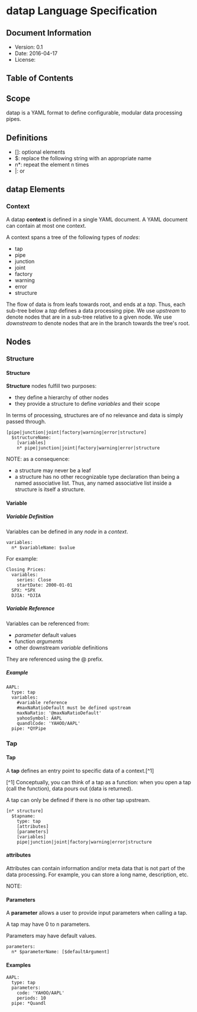 # datap Language Specification

## Document Information

- Version: 0.1
- Date: 2016-04-17
- License:

## Table of Contents



## Scope

datap is a YAML format to define configurable, modular data processing pipes.

## Definitions

* []: optional elements
* $: replace the following string with an appropriate name
* n*: repeat the element n times
* |: or

## datap Elements

###  Context

A datap **context** is defined in a single YAML document. A YAML document can contain at most one context.

A context spans a tree of the following types of *nodes*:

* tap
* pipe
* junction
* joint
* factory
* warning
* error
* structure

The flow of data is from leafs towards root, and ends at a *tap*. Thus, each sub-tree below a *tap* defines a data processing pipe. We use *upstream* to denote nodes that are in a sub-tree relative to a given node. We use *downstream* to denote nodes that are in the branch towards the tree's root.

## Nodes

### Structure

#### Structure

**Structure** nodes fulfill two purposes:

* they define a hierarchy of other nodes
* they provide a structure to define *variables* and their scope

In terms of processing, structures are of no relevance and data is simply passed through.

```
[pipe|junction|joint|factory|warning|error|structure]
  $structureName:
    [variables]
    n* pipe|junction|joint|factory|warning|error|structure
```

NOTE: as a consequence:

* a structure may never be a leaf
* a structure has no other recognizable type declaration than being a named associative list. Thus, any named associative list inside a structure is itself a structure.

#### Variable

##### Variable Definition

Variables can be defined in any *node* in a *context*.

```
variables:
  n* $variableName: $value
```

For example:

```{YAML}
Closing Prices:
  variables:
    series: Close
    startDate: 2000-01-01
  SPX: *SPX
  DJIA: *DJIA
```

##### Variable Reference

Variables can be referenced from:

* *parameter* default values
* function *arguments*
* other downstream *variable* definitions

They are referenced using the @ prefix.

##### Example

```
AAPL:
  type: tap
  variables:
    #variable reference
    #maxNaRatioDefault must be defined upstream
    maxNaRatio: '@maxNaRatioDefault'
    yahooSymbol: AAPL
    quandlCode: 'YAHOO/AAPL'
  pipe: *QYPipe
```

### Tap

#### Tap

A **tap** defines an entry point to specific data of a context.[^1]

  [^1] Conceptually, you can think of a tap as a function: when you open a tap (call the function), data pours out (data is returned).

A tap can only be defined if there is no other tap upstream.

```
[n* structure]
  $tapname:
    type: tap
    [attributes]
    [parameters]
    [variables]
    pipe|junction|joint|factory|warning|error|structure
```

#### attributes

Attributes can contain information and/or meta data that is not part of the data processing. For example, you can store a long name, description, etc.

NOTE:


#### Parameters

A **parameter** allows a user to provide input parameters when calling a tap.

A tap may have 0 to n parameters.

Parameters may have default values.

```
parameters:
  n* $parameterName: [$defaultArgument]
```

#### Examples

```{YAML}
AAPL:
  type: tap
  parameters:
    code: 'YAHOO/AAPL'
    periods: 10
  pipe: *Quandl
```
